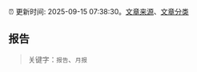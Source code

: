 :alarm_clock: 更新时间: 2025-09-15 07:38:30。[文章来源](/README.md)、[文章分类](/TAGS.md)

## 报告


> 关键字：`报告`、`月报`



